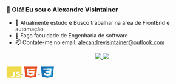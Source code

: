 ### 👋 Olá! Eu sou o Alexandre Visintainer

- 👀 Atualmente estudo e Busco trabalhar na área de FrontEnd e automação
- 🌱 Faço faculdade de Engenharia de software
- 📫 Contate-me no email: alexandrevisintainer@outlook.com

<div   align="center"  display="flex">
  <a href="https://github.com/alexandrevisintainer">
  <img height="145em" src="https://github-readme-stats.vercel.app/api?username=alexandrevisintainer&show_icons=true&theme=github_dark&include_all_commits=true&count_private=true"/>
  <img height="145em" src="https://github-readme-stats.vercel.app/api/top-langs/?username=alexandrevisintainer&layout=compact&langs_count=7&theme=github_dark"/>
</div>
  
  <div style="display: inline_block"><br>
  <img align="center" alt="Alexandre-Js" height="30" width="40" src="https://raw.githubusercontent.com/devicons/devicon/master/icons/javascript/javascript-plain.svg">
  <img align="center" alt="Alexandre-HTML" height="30" width="40" src="https://raw.githubusercontent.com/devicons/devicon/master/icons/html5/html5-original.svg">
  <img align="center" alt="Alexandre-CSS" height="30" width="40" src="https://raw.githubusercontent.com/devicons/devicon/master/icons/css3/css3-original.svg">
</div>
  
  ##
